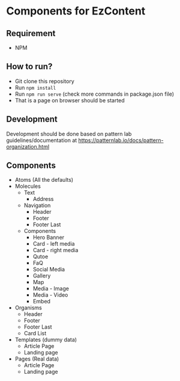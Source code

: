 # Components for EzContent

## Requirement
- NPM

## How to run?
- Git clone this repository
- Run `npm install`
- Run `npm run serve` (check more commands in package.json file)
- That is a page on browser should be started

## Development
Development should be done based on pattern lab guidelines/documentation at https://patternlab.io/docs/pattern-organization.html


## Components

- Atoms (All the defaults)
- Molecules
    - Text
        - Address
    - Navigation
        - Header
        - Footer
        - Footer Last
    - Components
        - Hero Banner
        - Card - left media
        - Card - right media
        - Qutoe
        - FaQ
        - Social Media
        - Gallery
        - Map
        - Media - Image
        - Media - Video
        - Embed
- Organisms
    - Header
    - Footer
    - Footer Last
    - Card List
- Templates (dummy data)
    - Article Page
    - Landing page
- Pages (Real data)
    - Article Page
    - Landing page